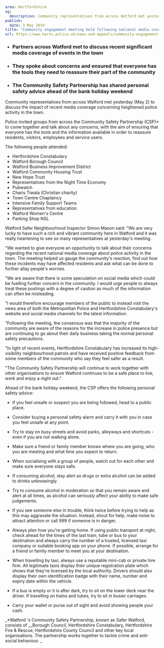 ```yaml
area: Hertfordshire
og:
  description: Community representatives from across Watford met yesterday (May 2) to discuss the impact of recent media coverage concerning heightened police activity in the town.
publish:
  date: 3 May 2019
title: "Community engagement meeting held following national media coverage \u2013 Watford"
url: https://www.herts.police.uk/news-and-appeals/community-engagement-meeting-held-following-national-media-coverage-watford-0163
```

* ### Partners across Watford met to discuss recent significant media coverage of events in the town

 * ### They spoke about concerns and ensured that everyone has the tools they need to reassure their part of the community

 * ### The Community Safety Partnership has shared personal safety advice ahead of the bank holiday weekend

Community representatives from across Watford met yesterday (May 2) to discuss the impact of recent media coverage concerning heightened police activity in the town.

Police invited groups from across the Community Safety Partnership (CSP)* to come together and talk about any concerns, with the aim of ensuring that everyone has the tools and the information available in order to reassure residents, visitors, employees and service users.

The following people attended:

 * Hertfordshire Constabulary
 * Watford Borough Council
 * Watford Business Improvement District
 * Watford Community Housing Trust
 * New Hope Trust
 * Representatives from the Night Time Economy
 * Pubwatch
 * Charis Tiwala (Christian charity)
 * Town Centre Chaplaincy
 * Intensive Family Support Teams
 * Representatives from education
 * Watford Women's Centre
 * Parking Shop NSL

Watford Safer Neighbourhood Inspector Simon Mason said: "We are very lucky to have such a rich and vibrant community here in Watford and it was really heartening to see so many representatives at yesterday's meeting.

"We wanted to give everyone an opportunity to talk about their concerns regarding the recent national media coverage about police activity in the town. The meeting helped us gauge the community's reaction, find out how these incidents may have affected residents and ask what can be done to further allay people's worries.

"We are aware that there is some speculation on social media which could be fuelling further concern in the community. I would urge people to always treat these postings with a degree of caution as much of the information can often be misleading.

"I would therefore encourage members of the public to instead visit the news area of both the Metropolitan Police and Hertfordshire Constabulary's website and social media channels for the latest information.

"Following the meeting, the consensus was that the majority of the community are aware of the reasons for the increase in police presence but are continuing to go about their daily business taking the normal personal safety precautions.

"In light of recent events, Hertfordshire Constabulary has increased its high-visibility neighbourhood patrols and have received positive feedback from some members of the community who say they feel safer as a result.

"The Community Safety Partnership will continue to work together with other organisations to ensure Watford continues to be a safe place to live, work and enjoy a night out."

Ahead of the bank holiday weekend, the CSP offers the following personal safety advice:

 * If you feel unsafe or suspect you are being followed, head to a public place.
 * Consider buying a personal safety alarm and carry it with you in case you feel unsafe at any point.
 * Try to stay on busy streets and avoid parks, alleyways and shortcuts - even if you are not walking alone.
 * Make sure a friend or family member knows where you are going, who you are meeting and what time you expect to return.
 * When socialising with a group of people, watch out for each other and make sure everyone stays safe.
 * If consuming alcohol, stay alert as drugs or extra alcohol can be added to drinks unknowingly.
 * Try to consume alcohol in moderation so that you remain aware and alert at all times, as alcohol can seriously affect your ability to make safe judgements.
 * If you see someone else in trouble, think twice before trying to help as this may aggravate the situation. Instead, shout for help, make noise to attract attention or call 999 if someone is in danger.
 * Always plan how you're getting home. If using public transport at night, check ahead for the times of the last train, tube or bus to your destination and always carry the number of a trusted, licensed taxi company or suitable booking app on your phone. If possible, arrange for a friend or family member to meet you at your destination.

 * When travelling by taxi, always use a reputable mini-cab or private hire firm. All legitimate taxis display their unique registration plate which shows that they're licensed by the local authority. Drivers should also display their own identification badge with their name, number and expiry date within the vehicle.

 * If a bus is empty or it is after dark, try to sit on the lower deck near the driver. If travelling on trains and tubes, try to sit in busier carriages.
 * Carry your wallet or purse out of sight and avoid showing people your cash.

_*Watford 's Community Safety Partnership, known as Safer Watford, consists of __Borough Council, Hertfordshire Constabulary, Hertfordshire Fire & Rescue, Hertfordshire County Council and other key local organisations. The partnership works together to tackle crime and anti-social behaviour. _

